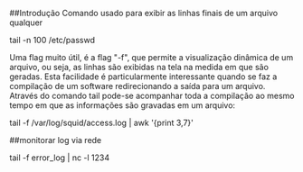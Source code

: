 ##Introdução 
Comando usado para exibir as linhas finais de um arquivo qualquer

tail -n 100 /etc/passwd

Uma flag muito útil, é a flag "-f", que permite a visualização
dinâmica de um arquivo, ou seja, as linhas são exibidas na tela na
medida em que são geradas. Esta facilidade é particularmente
interessante quando se faz a compilação de um software redirecionando
a saída para um arquivo. Através do comando tail pode-se acompanhar
toda a compilação ao mesmo tempo em que as informações são gravadas em
um arquivo:

tail -f /var/log/squid/access.log | awk '{print $3,$7}'

##monitorar log via rede

tail -f error_log | nc -l 1234


 